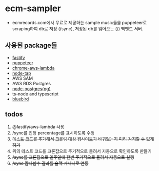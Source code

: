 # ecm-sampler

- ecmrecords.com에서 무료로 제공하는 sample music들을 puppeteer로 scraping하여 db로 저장 (/sync), 저장된 db를 읽어오는 (/) 백엔드 서버.

## 사용된 package들

- [fastify](https://www.fastify.io/)
- [puppeteer](https://pptr.dev/)
- [chrome-aws-lambda](https://github.com/alixaxel/chrome-aws-lambda)
- [node-tap](https://node-tap.org/)
- AWS SAM
- AWS RDS Postgres
- [node-postgres(pg)](https://node-postgres.com/)
- ts-node and typescript
- [bluebird](http://bluebirdjs.com/docs/getting-started.html)

## todos

1. ~~@fastify/aws-lambda 사용~~
2. /sync를 진행 percentage를 표시하도록 수정
3. ~~테스트 코드를 추가해서 크롤링 대상 웹사이트가 바뀌었는지 미리 감지할 수 있게 하기~~
4. 위의 테스트 코드를 크론잡으로 주기적으로 돌려서 자동으로 확인하도록 만들기
5. ~~/sync를 크론잡으로 일주일에 한번 주기적으로 돌려서 자동으로 실행~~
6. ~~/sync 람다함수 결과를 슬랙 메세지로 연동~~
